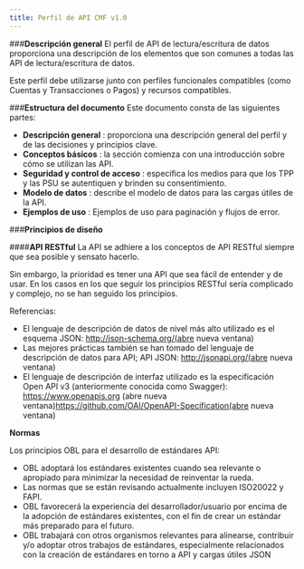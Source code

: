 ```yaml
---
title: Perfil de API CMF v1.0
---
```


###**Descripción general**
El perfil de API de lectura/escritura de datos proporciona una descripción de los elementos que son comunes a todas las API de lectura/escritura de datos.

Este perfil debe utilizarse junto con perfiles funcionales compatibles (como Cuentas y Transacciones o Pagos) y recursos compatibles.

###**Estructura del documento**
Este documento consta de las siguientes partes:

* **Descripción general** : proporciona una descripción general del perfil y de las decisiones y principios clave.
* **Conceptos básicos** : la sección comienza con una introducción sobre cómo se utilizan las API.
* **Seguridad y control de acceso** : especifica los medios para que los TPP y las PSU se autentiquen y brinden su consentimiento.
* **Modelo de datos** : describe el modelo de datos para las cargas útiles de la API.
* **Ejemplos de uso** : Ejemplos de uso para paginación y flujos de error.

###**Principios de diseño**

####**API RESTful**
La API se adhiere a los conceptos de API RESTful siempre que sea posible y sensato hacerlo.

Sin embargo, la prioridad es tener una API que sea fácil de entender y de usar. En los casos en los que seguir los principios RESTful sería complicado y complejo, no se han seguido los principios.

Referencias:

* El lenguaje de descripción de datos de nivel más alto utilizado es el esquema JSON: http://json-schema.org/(abre nueva ventana)
* Las mejores prácticas también se han tomado del lenguaje de descripción de datos para API; API JSON: http://jsonapi.org/(abre nueva ventana)
* El lenguaje de descripción de interfaz utilizado es la especificación Open API v3 (anteriormente conocida como Swagger): https://www.openapis.org (abre nueva ventana)https://github.com/OAI/OpenAPI-Specification(abre nueva ventana)

**Normas**

Los principios OBL para el desarrollo de estándares API:

* OBL adoptará los estándares existentes cuando sea relevante o apropiado para minimizar la necesidad de reinventar la rueda.
* Las normas que se están revisando actualmente incluyen ISO20022 y FAPI.
* OBL favorecerá la experiencia del desarrollador/usuario por encima de la adopción de estándares existentes, con el fin de crear un estándar más preparado para el futuro.
* OBL trabajará con otros organismos relevantes para alinearse, contribuir y/o adoptar otros trabajos de estándares, especialmente relacionados con la creación de estándares en torno a API y cargas útiles JSON
